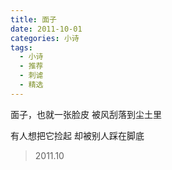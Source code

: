 ```yaml
---
title: 面子
date: 2011-10-01
categories: 小诗
tags:
  - 小诗
  - 推荐
  - 刺谑
  - 精选
---
```


面子，也就一张脸皮
被风刮落到尘土里
<!--more-->
有人想把它捡起
却被别人踩在脚底

> 2011.10